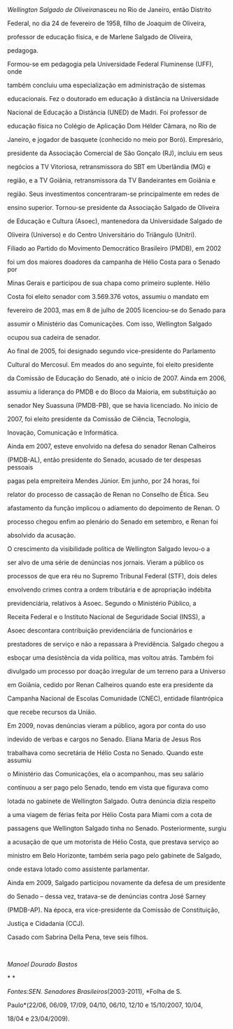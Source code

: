 

 



*Wellington Salgado de Oliveira*nasceu no Rio de Janeiro, então Distrito

Federal, no dia 24 de fevereiro de 1958, filho de Joaquim de Oliveira,

professor de educação física, e de Marlene Salgado de Oliveira,

pedagoga.



Formou-se em pedagogia pela Universidade Federal Fluminense (UFF), onde

também concluiu uma especialização em administração de sistemas

educacionais. Fez o doutorado em educação à distância na Universidade

Nacional de Educação a Distância (UNED) de Madri. Foi professor de

educação física no Colégio de Aplicação Dom Hélder Câmara, no Rio de

Janeiro, e jogador de basquete (conhecido no meio por Boró). Empresário,

presidente da Associação Comercial de São Gonçalo (RJ), incluiu em seus

negócios a TV Vitoriosa, retransmissora do SBT em Uberlândia (MG) e

região, e a TV Goiânia, retransmissora da TV Bandeirantes em Goiânia e

região. Seus investimentos concentraram-se principalmente em redes de

ensino superior. Tornou-se presidente da Associação Salgado de Oliveira

de Educação e Cultura (Asoec), mantenedora da Universidade Salgado de

Oliveira (Universo) e do Centro Universitário do Triângulo (Unitri).



Filiado ao Partido do Movimento Democrático Brasileiro (PMDB), em 2002

foi um dos maiores doadores da campanha de Hélio Costa para o Senado por

Minas Gerais e participou de sua chapa como primeiro suplente. Hélio

Costa foi eleito senador com 3.569.376 votos, assumiu o mandato em

fevereiro de 2003, mas em 8 de julho de 2005 licenciou-se do Senado para

assumir o Ministério das Comunicações. Com isso, Wellington Salgado

ocupou sua cadeira de senador.



Ao final de 2005, foi designado segundo vice-presidente do Parlamento

Cultural do Mercosul. Em meados do ano seguinte, foi eleito presidente

da Comissão de Educação do Senado, até o início de 2007. Ainda em 2006,

assumiu a liderança do PMDB e do Bloco da Maioria, em substituição ao

senador Ney Suassuna (PMDB-PB), que se havia licenciado. No início de

2007, foi eleito presidente da Comissão de Ciência, Tecnologia,

Inovação, Comunicação e Informática.



Ainda em 2007, esteve envolvido na defesa do senador Renan Calheiros

(PMDB-AL), então presidente do Senado, acusado de ter despesas pessoais

pagas pela empreiteira Mendes Júnior. Em junho, por 24 horas, foi

relator do processo de cassação de Renan no Conselho de Ética. Seu

afastamento da função implicou o adiamento do depoimento de Renan. O

processo chegou enfim ao plenário do Senado em setembro, e Renan foi

absolvido da acusação.



O crescimento da visibilidade política de Wellington Salgado levou-o a

ser alvo de uma série de denúncias nos jornais. Vieram a público os

processos de que era réu no Supremo Tribunal Federal (STF), dois deles

envolvendo crimes contra a ordem tributária e de apropriação indébita

previdenciária, relativos à Asoec. Segundo o Ministério Público, a

Receita Federal e o Instituto Nacional de Seguridade Social (INSS), a

Asoec descontara contribuição previdenciária de funcionários e

prestadores de serviço e não a repassara à Previdência. Salgado chegou a

esboçar uma desistência da vida política, mas voltou atrás. Também foi

divulgado um processo por doação irregular de um terreno para a Universo

em Goiânia, cedido por Renan Calheiros quando este era presidente da

Campanha Nacional de Escolas Comunidade (CNEC), entidade filantrópica

que recebe recursos da União.



Em 2009, novas denúncias vieram a público, agora por conta do uso

indevido de verbas e cargos no Senado. Eliana Maria de Jesus Ros

trabalhava como secretária de Hélio Costa no Senado. Quando este assumiu

o Ministério das Comunicações, ela o acompanhou, mas seu salário

continuou a ser pago pelo Senado, tendo em vista que figurava como

lotada no gabinete de Wellington Salgado. Outra denúncia dizia respeito

a uma viagem de férias feita por Hélio Costa para Miami com a cota de

passagens que Wellington Salgado tinha no Senado. Posteriormente, surgiu

a acusação de que um motorista de Hélio Costa, que prestava serviço ao

ministro em Belo Horizonte, também seria pago pelo gabinete de Salgado,

onde estava lotado como assistente parlamentar.



Ainda em 2009, Salgado participou novamente da defesa de um presidente

do Senado – dessa vez, tratava-se de denúncias contra José Sarney

(PMDB-AP). Na época, era vice-presidente da Comissão de Constituição,

Justiça e Cidadania (CCJ).



Casado com Sabrina Della Pena, teve seis filhos.



 



*Manoel Dourado Bastos*



* *



*Fontes:*SEN*. Senadores Brasileiros*(2003-2011), *Folha de S.

Paulo*(22/06, 06/09, 17/09, 04/10, 06/10, 12/10 e 15/10/2007, 10/04,

18/04 e 23/04/2009).



 

